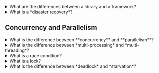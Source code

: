 <details>
<summary>What are the differences between a library and a framework?</summary>

A library and a framework are both a piece of external code that we can use in our application.

The difference between library and framework is what is called inversion of control. In short, when we call a method from a library,
we are in control. But with a framework, the control is inverted: the framework calls we.

A library allows us to control where we want to put and build our code, while a framework is already in set of the flow and has places already set for us to place our code. In other words, a framework defines a structure for our application and a set of places
where we can put our code.

</details>


<details>
<summary>What is a *disaster recovery*?</summary>

A **disaster recovery** is a set of guidelines and infrastructures able to recover a whole system from a disaster.
Usually the components of a disaster recovery system must be kept in sync, so that when a system fails the other is able to start imemdiatly.

As an example, an HTTP server can have an identical machine, with the same software, configuration and running states, ready to jump in if the primary machine fails.
</details>



## Concurrency and Parallelism


<details>
<summary>What is the difference between **concurrency** and **parallelism**?</summary>

**Concurrency** is the way the application behaves, meaning how requests for data and interaction are sent to it; **parallelism** is a way an application can carry on its tasks.

Often, concurrency is the problem (e.g., many HTTP requests hitting a web server) and parallelism is the answer (e.g., the web server being able to serve all the requests using parallel processes).
</details>


<details>
<summary>What is the difference between *multi-processing* and *multi-threading*?</summary>

**Multi-processing** involves the creation of separate processes, that run completely isolated one from the other.
**Multi-threading** requires the creation of *lightweight* processes, called **threads** that all share the same memory and therefore are not isolated each other.

</details>

<details>
<summary>What is a race condition?</summary>
A race condition happens when a number of threads can access a common resource without synchronization. Because the order of the threads accessing the resource depends on the scheduling algorithm and we do not know it, the final result is uncertaint.
</details>


<details>
<summary>What is a lock?</summary>

A **lock** is a resource used to *protect* another resource that parallel processes are going to acquire in turn.
There are different implementation of locks, depending on the context they are applied. Some examples are *spin-locks*, *sempahores*, *mutexes* and so on.
</details>



<details>
<summary>What is the difference between *deadlock* and *starvation*?</summary>

A **deadlock** is when a process or a thread requires a resource that is hold by another process or thread, that in rutn requires a resource owned by the former process. Since none of the processes are going to release the resource they hold, the two processes cannot continue their execution.

A **starvation** is when a process or a thread is unable to acquire a resource because it it repeatadly stolen by another parallel process.
</details>
